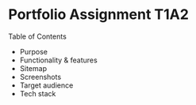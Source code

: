 # Portfolio Assignment T1A2
Table of Contents
  - Purpose
  - Functionality & features
  - Sitemap
  - Screenshots
  - Target audience
  - Tech stack
  